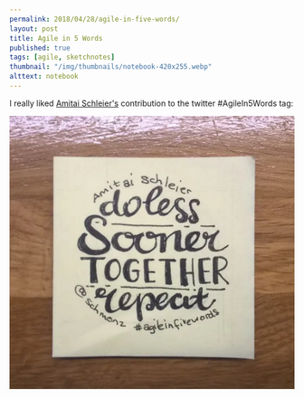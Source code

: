 ```yaml
---
permalink: 2018/04/28/agile-in-five-words/
layout: post
title: Agile in 5 Words
published: true
tags: [agile, sketchnotes]
thumbnail: "/img/thumbnails/notebook-420x255.webp"
alttext: notebook
---
```


I really liked <a href="https://twitter.com/schmonz">Amitai Schleier's</a> contribution to the twitter
#AgileIn5Words tag:

![do less](/img/posts/agile-in-five-words/do-less.webp)
